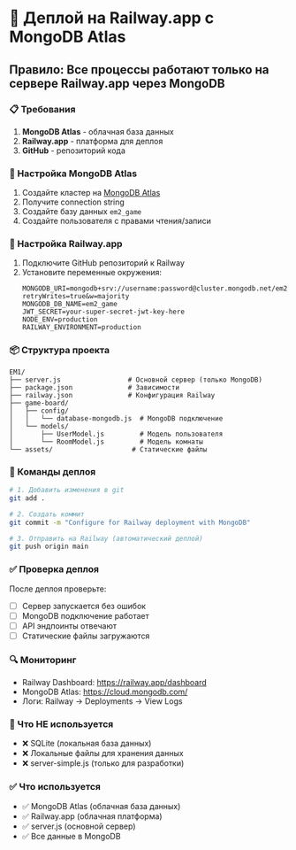# 🚀 Деплой на Railway.app с MongoDB Atlas

## Правило: Все процессы работают только на сервере Railway.app через MongoDB

### 📋 Требования

1. **MongoDB Atlas** - облачная база данных
2. **Railway.app** - платформа для деплоя
3. **GitHub** - репозиторий кода

### 🔧 Настройка MongoDB Atlas

1. Создайте кластер на [MongoDB Atlas](https://www.mongodb.com/)
2. Получите connection string
3. Создайте базу данных `em2_game`
4. Создайте пользователя с правами чтения/записи

### 🚂 Настройка Railway.app

1. Подключите GitHub репозиторий к Railway
2. Установите переменные окружения:
   ```
   MONGODB_URI=mongodb+srv://username:password@cluster.mongodb.net/em2_game?retryWrites=true&w=majority
   MONGODB_DB_NAME=em2_game
   JWT_SECRET=your-super-secret-jwt-key-here
   NODE_ENV=production
   RAILWAY_ENVIRONMENT=production
   ```

### 📦 Структура проекта

```
EM1/
├── server.js                 # Основной сервер (только MongoDB)
├── package.json              # Зависимости
├── railway.json              # Конфигурация Railway
├── game-board/
│   ├── config/
│   │   └── database-mongodb.js  # MongoDB подключение
│   └── models/
│       ├── UserModel.js         # Модель пользователя
│       └── RoomModel.js         # Модель комнаты
└── assets/                    # Статические файлы
```

### 🚀 Команды деплоя

```bash
# 1. Добавить изменения в git
git add .

# 2. Создать коммит
git commit -m "Configure for Railway deployment with MongoDB"

# 3. Отправить на Railway (автоматический деплой)
git push origin main
```

### ✅ Проверка деплоя

После деплоя проверьте:
- [ ] Сервер запускается без ошибок
- [ ] MongoDB подключение работает
- [ ] API эндпоинты отвечают
- [ ] Статические файлы загружаются

### 🔍 Мониторинг

- Railway Dashboard: https://railway.app/dashboard
- MongoDB Atlas: https://cloud.mongodb.com/
- Логи: Railway → Deployments → View Logs

### 🚫 Что НЕ используется

- ❌ SQLite (локальная база данных)
- ❌ Локальные файлы для хранения данных
- ❌ server-simple.js (только для разработки)

### ✅ Что используется

- ✅ MongoDB Atlas (облачная база данных)
- ✅ Railway.app (облачная платформа)
- ✅ server.js (основной сервер)
- ✅ Все данные в MongoDB
